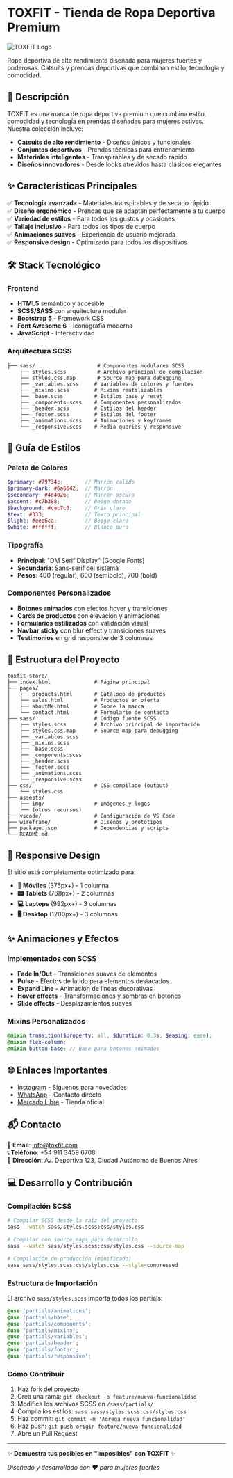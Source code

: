 # TOXFIT - Tienda de Ropa Deportiva Premium

![TOXFIT Logo](./assests/img/logo.png)

Ropa deportiva de alto rendimiento diseñada para mujeres fuertes y poderosas. Catsuits y prendas deportivas que combinan estilo, tecnología y comodidad.

## 📌 Descripción

TOXFIT es una marca de ropa deportiva premium que combina estilo, comodidad y tecnología en prendas diseñadas para mujeres activas. Nuestra colección incluye:

- **Catsuits de alto rendimiento** - Diseños únicos y funcionales
- **Conjuntos deportivos** - Prendas técnicas para entrenamiento
- **Materiales inteligentes** - Transpirables y de secado rápido
- **Diseños innovadores** - Desde looks atrevidos hasta clásicos elegantes

## ✨ Características Principales

✅ **Tecnología avanzada** - Materiales transpirables y de secado rápido  
✅ **Diseño ergonómico** - Prendas que se adaptan perfectamente a tu cuerpo  
✅ **Variedad de estilos** - Para todos los gustos y ocasiones  
✅ **Tallaje inclusivo** - Para todos los tipos de cuerpo  
✅ **Animaciones suaves** - Experiencia de usuario mejorada  
✅ **Responsive design** - Optimizado para todos los dispositivos  

## 🛠 Stack Tecnológico

### Frontend
- **HTML5** semántico y accesible
- **SCSS/SASS** con arquitectura modular
- **Bootstrap 5** - Framework CSS
- **Font Awesome 6** - Iconografía moderna
- **JavaScript** - Interactividad

### Arquitectura SCSS
```
├── sass/                    # Componentes modulares SCSS
    ├── styles.scss          # Archivo principal de compilación
    ├── styles.css.map       # Source map para debugging
    ├── _variables.scss     # Variables de colores y fuentes
    ├── _mixins.scss        # Mixins reutilizables
    ├── _base.scss          # Estilos base y reset
    ├── _components.scss    # Componentes personalizados
    ├── _header.scss        # Estilos del header
    ├── _footer.scss        # Estilos del footer
    ├── _animations.scss    # Animaciones y keyframes
    └── _responsive.scss    # Media queries y responsive
```

## 🎨 Guía de Estilos

### Paleta de Colores
```scss
$primary: #79734c;       // Marrón calido
$primary-dark: #6a6642;  // Marrón  
$secondary: #4d4026;     // Marrón oscuro
$accent: #c7b388;        // Beige dorado
$background: #cac7c0;    // Gris claro
$text: #333;             // Texto principal
$light: #eee6ca;         // Beige claro
$white: #ffffff;         // Blanco puro
```

### Tipografía
- **Principal**: "DM Serif Display" (Google Fonts)
- **Secundaria**: Sans-serif del sistema
- **Pesos**: 400 (regular), 600 (semibold), 700 (bold)

### Componentes Personalizados
- **Botones animados** con efectos hover y transiciones
- **Cards de productos** con elevación y animaciones
- **Formularios estilizados** con validación visual
- **Navbar sticky** con blur effect y transiciones suaves
- **Testimonios** en grid responsive de 3 columnas

## 🚀 Estructura del Proyecto

```
toxfit-store/
├── index.html              # Página principal
├── pages/
│   ├── products.html       # Catálogo de productos
│   ├── sales.html          # Productos en oferta
│   ├── aboutMe.html        # Sobre la marca
│   └── contact.html        # Formulario de contacto
├── sass/                   # Código fuente SCSS
│   ├── styles.scss         # Archivo principal de importación
│   ├── styles.css.map      # Source map para debugging
│   ├── _variables.scss
│   ├── _mixins.scss
│   ├── _base.scss
│   ├── _components.scss
│   ├── _header.scss
│   ├── _footer.scss
│   ├── _animations.scss
│   └── _responsive.scss
├── css/                    # CSS compilado (output)
│   └── styles.css
├── assests/
│   ├── img/                # Imágenes y logos
│   └── (otros recursos)
├── vscode/                 # Configuración de VS Code
├── wireframe/              # Diseños y prototipos
├── package.json            # Dependencias y scripts
└── README.md
```

## 📱 Responsive Design

El sitio está completamente optimizado para:

- **📱 Móviles** (375px+) - 1 columna
- **📟 Tablets** (768px+) - 2 columnas  
- **💻 Laptops** (992px+) - 3 columnas
- **🖥️ Desktop** (1200px+) - 3 columnas

## ✨ Animaciones y Efectos

### Implementados con SCSS
- **Fade In/Out** - Transiciones suaves de elementos
- **Pulse** - Efectos de latido para elementos destacados
- **Expand Line** - Animación de líneas decorativas
- **Hover effects** - Transformaciones y sombras en botones
- **Slide effects** - Desplazamientos suaves

### Mixins Personalizados
```scss
@mixin transition($property: all, $duration: 0.3s, $easing: ease);
@mixin flex-column;
@mixin button-base; // Base para botones animados
```

## 🌐 Enlaces Importantes

- [Instagram](https://www.instagram.com/toxfitn) - Síguenos para novedades
- [WhatsApp](https://wa.link/do7ka0) - Contacto directo
- [Mercado Libre](https://listado.mercadolibre.com.ar/pagina/toxfit/) - Tienda oficial

## 📬 Contacto

**📧 Email**: info@toxfit.com  
**📞 Teléfono**: +54 911 3459 6708  
**🏢 Dirección**: Av. Deportiva 123, Ciudad Autónoma de Buenos Aires

## 💻 Desarrollo y Contribución

### Compilación SCSS
```bash
# Compilar SCSS desde la raíz del proyecto
sass --watch sass/styles.scss:css/styles.css

# Compilar con source maps para desarrollo
sass --watch sass/styles.scss:css/styles.css --source-map

# Compilación de producción (minificado)
sass sass/styles.scss:css/styles.css --style=compressed
```

### Estructura de Importación
El archivo `sass/styles.scss` importa todos los partials:
```scss
@use 'partials/animations';
@use 'partials/base';
@use 'partials/components';
@use 'partials/mixins';
@use 'partials/variables';
@use 'partials/header';
@use 'partials/footer';
@use 'partials/responsive';
```

### Cómo Contribuir
1. Haz fork del proyecto
2. Crea una rama: `git checkout -b feature/nueva-funcionalidad`
3. Modifica los archivos SCSS en `/sass/partials/`
4. Compila los estilos: `sass sass/styles.scss:css/styles.css`
5. Haz commit: `git commit -m 'Agrega nueva funcionalidad'`
6. Haz push: `git push origin feature/nueva-funcionalidad`
7. Abre un Pull Request

---

✨ **Demuestra tus posibles en "imposibles" con TOXFIT** ✨

*Diseñado y desarrollado con ❤️ para mujeres fuertes*